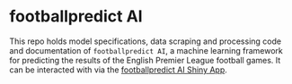 # footballpredict AI

This repo holds model specifications, data scraping and processing code and documentation of `footballpredict AI`, a machine learning framework for predicting the results of the English Premier League football games. It can be interacted with via the [footballpredict AI Shiny App](https://michaloleszak.shinyapps.io/footballpredict/).
